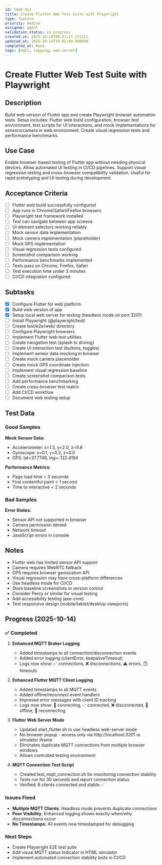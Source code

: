 ```yaml
---
id: TASK-014
title: Create Flutter Web Test Suite with Playwright
type: feature
priority: medium
assignee: agent
validation_status: in_progress
created_at: 2025-10-14T08:21:17.172111
updated_at: 2025-10-14T18:02:00.000000
completed_at: None
tags: [mqtt, logging, web-server]
---
```


# Create Flutter Web Test Suite with Playwright

## Description

Build web version of Flutter app and create Playwright browser automation tests. Setup includes: Flutter web build configuration, browser test environment, test scripts for UI interactions, and mock implementations for sensors/camera in web environment. Create visual regression tests and performance benchmarks.

## Use Case

Enable browser-based testing of Flutter app without needing physical devices. Allow automated UI testing in CI/CD pipelines. Support visual regression testing and cross-browser compatibility validation. Useful for rapid prototyping and UI testing during development.

## Acceptance Criteria

- [ ] Flutter web build successfully configured
- [ ] App runs in Chrome/Safari/Firefox browsers
- [ ] Playwright test framework installed
- [ ] Test can navigate between app screens
- [ ] UI element selectors working reliably
- [ ] Mock sensor data implementation
- [ ] Mock camera implementation (placeholder)
- [ ] Mock GPS implementation
- [ ] Visual regression tests configured
- [ ] Screenshot comparison working
- [ ] Performance benchmarks implemented
- [ ] Tests pass on Chrome, Firefox, Safari
- [ ] Test execution time under 3 minutes
- [ ] CI/CD integration configured

## Subtasks

- [x] Configure Flutter for web platform
- [x] Build web version of app
- [x] Setup local web server for testing (headless mode on port 3201)
- [ ] Install Playwright (@playwright/test)
- [ ] Create test/e2e/web/ directory
- [ ] Configure Playwright browsers
- [ ] Implement Flutter web test utilities
- [ ] Create navigation test (splash to driving)
- [ ] Create UI interaction test (buttons, toggles)
- [ ] Implement sensor data mocking in browser
- [ ] Create mock camera placeholder
- [ ] Create mock GPS coordinate injection
- [ ] Implement visual regression baseline
- [ ] Create screenshot comparison tests
- [ ] Add performance benchmarking
- [ ] Create cross-browser test matrix
- [ ] Add CI/CD workflow
- [ ] Document web testing setup

## Test Data

### Good Samples

**Mock Sensor Data:**
- Accelerometer: x=1.5, y=2.0, z=9.8
- Gyroscope: x=0.1, y=0.2, z=0.0
- GPS: lat=37.7749, lng=-122.4194

**Performance Metrics:**
- Page load time < 3 seconds
- First contentful paint < 1 second
- Time to interactive < 2 seconds

### Bad Samples

**Error States:**
- Sensor API not supported in browser
- Camera permission denied
- Network timeout
- JavaScript errors in console

## Notes

- Flutter web has limited sensor API support
- Camera requires WebRTC fallback
- GPS requires browser geolocation API
- Visual regression may have cross-platform differences
- Use headless mode for CI/CD
- Store baseline screenshots in version control
- Consider Percy or similar for visual testing
- Add accessibility testing (axe-core)
- Test responsive design (mobile/tablet/desktop viewports)

## Progress (2025-10-14)

### ✅ Completed
1. **Enhanced MQTT Broker Logging**
   - Added timestamps to all connection/disconnection events
   - Added error logging (clientError, keepaliveTimeout)
   - Logs now show: ✅ connections, ❌ disconnections, ⚠️ errors, ⏱️ timeouts

2. **Enhanced Flutter MQTT Client Logging**
   - Added timestamps to all MQTT events
   - Added offline/reconnect event handlers
   - Improved error messages with client ID tracking
   - Logs now show: 🔌 connecting, ✅ connected, ❌ disconnected, 📴 offline, 🔄 reconnecting

3. **Flutter Web Server Mode**
   - Updated start_flutter.sh to use headless web-server mode
   - No browser popup - access only via http://localhost:3201 or simulator iframe
   - Eliminates duplicate MQTT connections from multiple browser windows
   - Allows controlled testing environment

4. **MQTT Connection Test Script**
   - Created test_mqtt_connection.sh for monitoring connection stability
   - Tests run for 30 seconds and report connection status
   - Verified: 8 clients connected and stable ✅

### Issues Fixed
- **Multiple MQTT Clients**: Headless mode prevents duplicate connections
- **Poor Visibility**: Enhanced logging shows exactly when/why disconnections occur
- **No Timestamps**: All events now timestamped for debugging

### Next Steps
- Create Playwright E2E test suite
- Add visual MQTT status indicator in HTML simulator
- Implement automated connection stability tests in CI/CD
